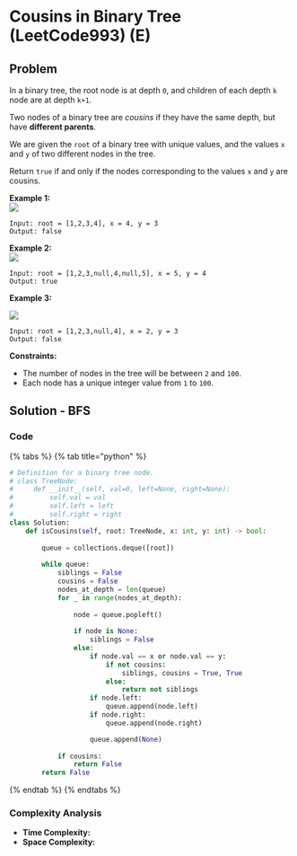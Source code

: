 # Cousins in Binary Tree \(LeetCode993\) \(E\)

## Problem

In a binary tree, the root node is at depth `0`, and children of each depth `k` node are at depth `k+1`.

Two nodes of a binary tree are _cousins_ if they have the same depth, but have **different parents**.

We are given the `root` of a binary tree with unique values, and the values `x` and `y` of two different nodes in the tree.

Return `true` if and only if the nodes corresponding to the values `x` and `y` are cousins.

**Example 1:**  
![](https://assets.leetcode.com/uploads/2019/02/12/q1248-01.png)

```text
Input: root = [1,2,3,4], x = 4, y = 3
Output: false
```

**Example 2:**  
![](https://assets.leetcode.com/uploads/2019/02/12/q1248-02.png)

```text
Input: root = [1,2,3,null,4,null,5], x = 5, y = 4
Output: true
```

**Example 3:**

![](https://assets.leetcode.com/uploads/2019/02/13/q1248-03.png)

```text
Input: root = [1,2,3,null,4], x = 2, y = 3
Output: false
```

**Constraints:**

* The number of nodes in the tree will be between `2` and `100`.
* Each node has a unique integer value from `1` to `100`.

## Solution - BFS

### Code

{% tabs %}
{% tab title="python" %}
```python
# Definition for a binary tree node.
# class TreeNode:
#     def __init__(self, val=0, left=None, right=None):
#         self.val = val
#         self.left = left
#         self.right = right
class Solution:
    def isCousins(self, root: TreeNode, x: int, y: int) -> bool:
        
        queue = collections.deque([root])
        
        while queue:
            siblings = False
            cousins = False
            nodes_at_depth = len(queue)
            for _ in range(nodes_at_depth):
                
                node = queue.popleft()
                
                if node is None:
                    siblings = False
                else:
                    if node.val == x or node.val == y:
                        if not cousins:
                            siblings, cousins = True, True
                        else:
                            return not siblings 
                    if node.left:
                        queue.append(node.left)
                    if node.right:
                        queue.append(node.right)

                    queue.append(None)
            
            if cousins:
                return False
        return False
```
{% endtab %}
{% endtabs %}

### Complexity Analysis

* **Time Complexity:**
* **Space Complexity:**

